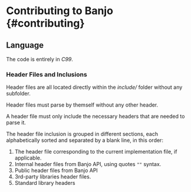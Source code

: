 # Contributing to Banjo {#contributing}

## Language

The code is entirely in _C99_.

### Header Files and Inclusions

Header files are all located directly within the _include/_ folder without any subfolder.

Header files must parse by themself without any other header.

A header file must only include the necessary headers that are needed to parse it.

The header file inclusion is grouped in different sections, each alphabetically sorted and separated by a blank line, in this order:

1. The header file corresponding to the current implementation file, if applicable.
2. Internal header files from Banjo API, using quotes `""` syntax.
3. Public header files from Banjo API
4. 3rd-party libraries header files.
5. Standard library headers







